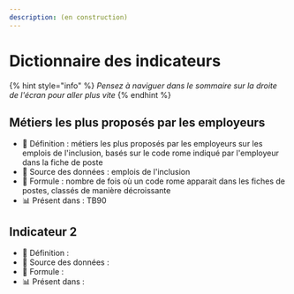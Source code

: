 ```yaml
---
description: (en construction)
---
```


# Dictionnaire des indicateurs

{% hint style="info" %}
_Pensez à naviguer dans le sommaire sur la droite de l'écran pour aller plus vite_
{% endhint %}

## Métiers les plus proposés par les employeurs

* 📗 Définition : métiers les plus proposés par les employeurs sur les emplois de l'inclusion, basés sur le code rome indiqué par l'employeur dans la fiche de poste
* 💾 Source des données : emplois de l'inclusion
* 🧮 Formule : nombre de fois où un code rome apparait dans les fiches de postes, classés de manière décroissante
* 📊 Présent dans : TB90

## Indicateur 2

* 📗 Définition : 
* 💾 Source des données : 
* 🧮 Formule : 
* 📊 Présent dans : 

